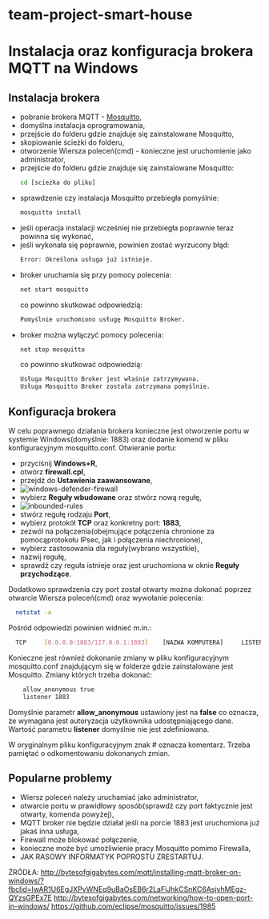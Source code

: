 # team-project-smart-house

# Instalacja oraz konfiguracja brokera MQTT na Windows
## Instalacja brokera
  - pobranie brokera MQTT - [Mosquitto](https://mosquitto.org/download/),
  - domyślna instalacja oprogramowania,
  - przejście do folderu gdzie znajduje się zainstalowane Mosquitto,
  - skopiowanie ścieżki do folderu,
  - otworzenie Wiersza poleceń(cmd) - konieczne jest uruchomienie jako administrator,
  - przejście do folderu gdzie znajduje się zainstalowane Mosquitto:
     ```sh
     cd [scieżka do pliku]
     ```
  - sprawdzenie czy instalacja Mosquitto przebiegła pomyślnie:
     ```sh
     mosquitto install
     ```
  - jeśli operacja instalacji wcześniej nie przebiegła poprawnie teraz powinna się wykonać,
  - jeśli wykonała się poprawnie, powinien zostać wyrzucony błąd:
       ```sh
     Error: Określona usługa już istnieje.
     ```
  - broker uruchamia się przy pomocy polecenia:
     ```sh
     net start mosquitto
     ```
     co powinno skutkować odpowiedzią:
     ```sh
     Pomyślnie uruchomiono usługę Mosquitto Broker.
     ```
  - broker można wyłączyć pomocy polecenia:
     ```sh
     net stop mosquitto
     ```
     co powinno skutkować odpowiedzią:
     ```sh
     Usługa Mosquitto Broker jest właśnie zatrzymywana.
     Usługa Mosquitto Broker została zatrzymana pomyślnie.
     ```
## Konfiguracja brokera
  W celu poprawnego działania brokera konieczne jest otworzenie portu w systemie Windows(domyślnie: 1883) oraz dodanie komend w pliku konfiguracyjnym mosquitto.conf. 
  Otwieranie portu:
  - przyciśnij **Windows+R**,
  - otwórz **firewall.cpl**,
  - przejdź do **Ustawienia zaawansowane**,
  - ![windows-defender-firewall](https://user-images.githubusercontent.com/56918406/117128844-388af180-ad9e-11eb-9fff-5ba0f0542585.png)
  - wybierz **Reguły wbudowane** oraz stwórz nową regułę,
  - ![inbounded-rules](https://user-images.githubusercontent.com/56918406/117128839-37f25b00-ad9e-11eb-830e-a6a660655b32.png)
  - stwórz regułę rodzaju **Port**,
  - wybierz protokół **TCP** oraz konkretny port: **1883**,
  - zezwól na połączenia(obejmujące połączenia chronione za pomocąprotokołu IPsec, jak i połączenia niechronione),
  - wybierz zastosowania dla reguły(wybrano wszystkie),
  - nazwij regułę,
  - sprawdź czy reguła istnieje oraz jest uruchomiona w oknie **Reguły przychodzące**.
  
  Dodatkowo sprawdzenia czy port został otwarty można dokonać poprzez otwarcie Wiersza poleceń(cmd) oraz wywołanie  polecenia:
  ```sh
    netstat -a
  ```
  Pośród odpowiedzi powinien widnieć m.in.:
  ```sh
    TCP     [0.0.0.0:1883/127.0.0.1:1883]    [NAZWA KOMPUTERA]     LISTENING
  ```
  
  Konieczne jest również dokonanie zmiany w pliku konfiguracyjnym mosquitto.conf znajdującym się w folderze gdzie zainstalowane jest Mosquitto.
  Zmiany których trzeba dokonać:
  ```sh
      allow_anonymous true
      listener 1883
  ```
  Domyślnie parametr **allow_anonymous** ustawiony jest na **false** co oznacza, że wymagana jest autoryzacja użytkownika udostępniającego dane.
  Wartość parametru **listener** domyślnie nie jest zdefiniowana.
  
  W oryginalnym pliku konfiguracyjnym znak # oznacza komentarz. Trzeba pamiętać o odkomentowaniu dokonanych zmian.
## Popularne problemy
- Wiersz poleceń należy uruchamiać jako administrator,
- otwarcie portu w prawidłowy sposób(sprawdź czy port faktycznie jest otwarty, komenda powyżej),
- MQTT broker nie będzie działał jeśli na porcie 1883 jest uruchomiona już jakaś inna usługa,
- Firewall może blokować połączenie,
- konieczne może być umożliwienie pracy Mosquitto pomimo Firewalla,
- JAK RASOWY INFORMATYK POPROSTU ZRESTARTUJ.

ŹRÓDŁA:
  http://bytesofgigabytes.com/mqtt/installing-mqtt-broker-on-windows/?fbclid=IwAR1U6EgJXPvWNEq9uBaOsEB6r2LaFiJhkCSnKC6AsjvhMEgz-QYzsGPEx7E
  http://bytesofgigabytes.com/networking/how-to-open-port-in-windows/
  https://github.com/eclipse/mosquitto/issues/1985
